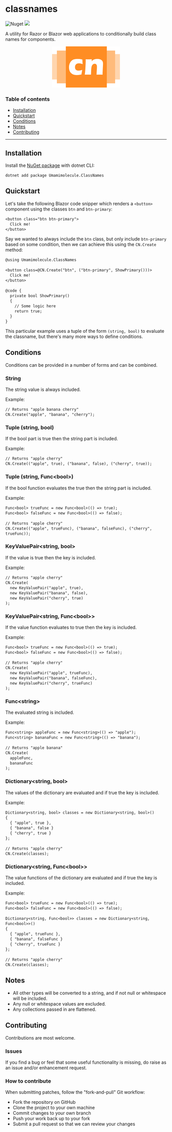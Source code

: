 # classnames

![Nuget](https://img.shields.io/nuget/v/Umamimolecule.ClassNames) [![](https://img.shields.io/badge/license-MIT-blue.svg)](#license)

A utility for Razor or Blazor web applications to conditionally build class names for components.
<p align="center">
<img src="https://raw.githubusercontent.com/umamimolecule/classnames/main/readmelogo.png">
</p>

### Table of contents
 - [Installation](#installation)  
 - [Quickstart](#quickstart)  
 - [Conditions](#conditions)  
 - [Notes](#notes)  
 - [Contributing](#contributing)
---

<a name="installation" />

## Installation
Install the [NuGet package](https://www.nuget.org/packages/Umamimolecule.ClassNames) with dotnet CLI:

```
dotnet add package Umamimolecule.ClassNames
```

<a name="quickstart" />

## Quickstart

Let's take the following Blazor code snipper which renders a `<button>` component using the classes `btn` and `btn-primary`:

```component.blazor
<button class="btn btn-primary">
  Click me!
</button>
```

Say we wanted to always include the `btn` class, but only include `btn-primary` based on some condition, then we can achieve this using the `CN.Create` method:
```
@using Umamimolecule.ClassNames

<button class=@CN.Create("btn", ("btn-primary", ShowPrimary()))>
  Click me!
</button>

@code {
  private bool ShowPrimary()
  {
    // Some logic here
    return true;
  }
}
```
This particular example uses a tuple of the form `(string, bool)` to evaluate the classname, but there's many more ways to define conditions.

<a name="conditions" />

## Conditions

Conditions can be provided in a number of forms and can be combined.

### String
The string value is always included.

Example:
```
// Returns "apple banana cherry"
CN.Create("apple", "banana", "cherry");
```

### Tuple (string, bool)
If the bool part is true then the string part is included.

Example:
```
// Returns "apple cherry"
CN.Create(("apple", true), ("banana", false), ("cherry", true));
```

### Tuple (string, Func&lt;bool&gt;)
If the bool function evaluates the true then the string part is included.

Example:
```
Func<bool> trueFunc = new Func<bool>(() => true);
Func<bool> falseFunc = new Func<bool>(() => false);

// Returns "apple cherry"
CN.Create(("apple", trueFunc), ("banana", falseFunc), ("cherry", trueFunc));
```

### KeyValuePair&lt;string, bool&gt;
If the value is true then the key is included.

Example:
```
// Returns "apple cherry"
CN.Create(
  new KeyValuePair("apple", true),
  new KeyValuePair("banana", false),
  new KeyValuePair("cherry", true)
);
```

### KeyValuePair&lt;string, Func&lt;bool&gt;&gt;
If the value function evaluates to true then the key is included.

Example:
```
Func<bool> trueFunc = new Func<bool>(() => true);
Func<bool> falseFunc = new Func<bool>(() => false);

// Returns "apple cherry"
CN.Create(
  new KeyValuePair("apple", trueFunc),
  new KeyValuePair("banana", falseFunc),
  new KeyValuePair("cherry", trueFunc)
);
```

### Func&lt;string&gt;
The evaluated string is included.

Example:
```
Func<string> appleFunc = new Func<string>(() => "apple");
Func<string> bananaFunc = new Func<string>(() => "banana");

// Returns "apple banana"
CN.Create(
  appleFunc,
  bananaFunc
);
```

### Dictionary&lt;string, bool&gt;
The values of the dictionary are evaluated and if true the key is included.

Example:
```
Dictionary<string, bool> classes = new Dictionary<string, bool>()
{
  { "apple", true },
  { "banana", false }
  { "cherry", true }
};

// Returns "apple cherry"
CN.Create(classes);
```

### Dictionary&lt;string, Func&lt;bool&gt;&gt;
The value functions of the dictionary are evaluated and if true the key is included.

Example:
```
Func<bool> trueFunc = new Func<bool>(() => true);
Func<bool> falseFunc = new Func<bool>(() => false);

Dictionary<string, Func<bool>> classes = new Dictionary<string, Func<bool>>()
{
  { "apple", trueFunc },
  { "banana", falseFunc }
  { "cherry", trueFunc }
};

// Returns "apple cherry"
CN.Create(classes);
```

<a name="notes" />

## Notes
 - All other types will be converted to a string, and if not null or whitespace will be included.
 - Any null or whitespace values are excluded.
 - Any collections passed in are flattened.

<a name="contributing" />

## Contributing

Contributions are most welcome.

### Issues

If you find a bug or feel that some useful functionality is missing, do raise as an issue and/or enhancement request.

### How to contribute

When submitting patches, follow the "fork-and-pull" Git workflow:
 - Fork the repository on GitHub
 - Clone the project to your own machine
 - Commit changes to your own branch
 - Push your work back up to your fork
 - Submit a pull request so that we can review your changes
